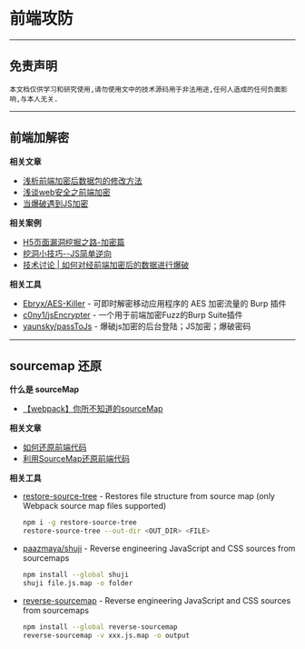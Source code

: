 # 前端攻防

---

## 免责声明

`本文档仅供学习和研究使用,请勿使用文中的技术源码用于非法用途,任何人造成的任何负面影响,与本人无关.`

---

## 前端加解密

**相关文章**
- [浅析前端加密后数据包的修改方法](https://www.freebuf.com/articles/web/223011.html)
- [浅谈web安全之前端加密](https://mp.weixin.qq.com/s/W1Jbrj6Jtg-J3-AX4eO-Eg)
- [当爆破遇到JS加密](https://www.freebuf.com/articles/web/261459.html)

**相关案例**
- [H5页面漏洞挖掘之路-加密篇](https://mp.weixin.qq.com/s/QRxMQFgAPlJsUwuw8Sv0JQ)
- [挖洞小技巧--JS简单逆向](https://zone.huoxian.cn/d/722-js)
- [技术讨论 | 如何对经前端加密后的数据进行爆破](https://www.freebuf.com/articles/web/184455.html)

**相关工具**
- [Ebryx/AES-Killer](https://github.com/Ebryx/AES-Killer) - 可即时解密移动应用程序的 AES 加密流量的 Burp 插件
- [c0ny1/jsEncrypter](https://github.com/c0ny1/jsEncrypter) - 一个用于前端加密Fuzz的Burp Suite插件
- [yaunsky/passToJs](https://github.com/yaunsky/passToJs) - 爆破js加密的后台登陆；JS加密；爆破密码

---

## sourcemap 还原

**什么是 sourceMap**
- [【webpack】你所不知道的sourceMap](https://juejin.cn/post/6844903971648372743)

**相关文章**
- [如何还原前端代码](https://mp.weixin.qq.com/s/ccW8I6ZHBaVWN5ZlDC1ucA)
- [利用SourceMap还原前端代码](https://mp.weixin.qq.com/s/LRRycBY9ERIMBEh-MKjBCw)

**相关工具**
- [restore-source-tree](https://www.npmjs.com/package/restore-source-tree) - Restores file structure from source map (only Webpack source map files supported)
    ```bash
    npm i -g restore-source-tree
    restore-source-tree --out-dir <OUT_DIR> <FILE>
    ```
- [paazmaya/shuji](https://github.com/paazmaya/shuji) - Reverse engineering JavaScript and CSS sources from sourcemaps
    ```bash
    npm install --global shuji
    shuji file.js.map -o folder
    ```
- [reverse-sourcemap](https://www.npmjs.com/package/reverse-sourcemap) - Reverse engineering JavaScript and CSS sources from sourcemaps
    ```bash
    npm install --global reverse-sourcemap
    reverse-sourcemap -v xxx.js.map -o output
    ```
